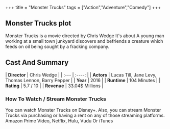 +++
title = "Monster Trucks"
tags = ["Action","Adventure","Comedy"]
+++
## Monster Trucks plot
Monster Trucks is a movie directed by Chris Wedge It's about A young man working at a small town junkyard discovers and befriends a creature which feeds on oil being sought by a fracking company.
## Cast And Summary
| **Director**      | Chris Wedge |
    | :---        |    :----:   |
    |  **Actors** | Lucas Till, Jane Levy, Thomas Lennon, Barry Pepper |
    | **Year**   | 2016    |
    |  **Runtime** | 104 Minutes |
    |  **Rating** | 5.7 / 10 | 
    |  **Revenue** | 33.04$ Millions |
### How To Watch / Stream Monster Trucks
You can watch Monster Trucks on Disney+.
Also, you can stream Monster Trucks via purchasing or having a rent on any of those streaming platforms.
Amazon Prime Video, Netflix, Hulu, Vudu Or iTunes